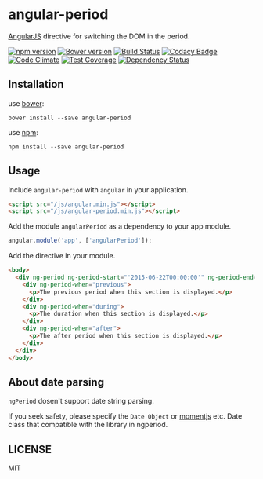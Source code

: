 # angular-period

[AngularJS](https://angularjs.org/) directive for switching the DOM in the period.

[![npm version](https://badge.fury.io/js/angular-period.svg)](http://badge.fury.io/js/angular-period)
[![Bower version](https://badge.fury.io/bo/angular-period.svg)](http://badge.fury.io/bo/angular-period)
[![Build Status](https://travis-ci.org/rymizuki/angular-period.svg?branch=master)](https://travis-ci.org/rymizuki/angular-period)
[![Codacy Badge](https://www.codacy.com/project/badge/5d397cce7c904909a1e26d69bd7f6a99)](https://www.codacy.com/app/ry-mizuki/angular-period)
[![Code Climate](https://codeclimate.com/github/rymizuki/angular-period/badges/gpa.svg)](https://codeclimate.com/github/rymizuki/angular-period)
[![Test Coverage](https://codeclimate.com/github/rymizuki/angular-period/badges/coverage.svg)](https://codeclimate.com/github/rymizuki/angular-period/coverage)
[![Dependency Status](https://gemnasium.com/rymizuki/angular-period.svg)](https://gemnasium.com/rymizuki/angular-period) 

## Installation

use [bower](http://bower.io/):
```
bower install --save angular-period
```

use [npm](https://www.npmjs.com/):
```
npm install --save angular-period
```

## Usage

Include `angular-period` with `angular` in your application.

```html
<script src="/js/angular.min.js"></script>
<script src="/js/angular-period.min.js"></script>
```

Add the module `angularPeriod` as a dependency to your app module.

```javascript
angular.module('app', ['angularPeriod']);
```

Add the directive in your module.

```html
<body>
  <div ng-period ng-period-start="'2015-06-22T00:00:00'" ng-period-end="'2015-06-29T23:59:59'">
    <div ng-period-when="previous">
      <p>The previous period when this section is displayed.</p>
    </div>
    <div ng-period-when="during">
      <p>The duration when this section is displayed.</p>
    </div>
    <div ng-period-when="after">
      <p>The after period when this section is displayed.</p>
    </div>
  </div>
</body>
```

## About date parsing

`ngPeriod` dosen't support date string parsing.

If you seek safety, please specify the `Date Object` or [momentjs](http://momentjs.com/) etc.
Date class that compatible with the library in ngperiod.

## LICENSE

MIT


